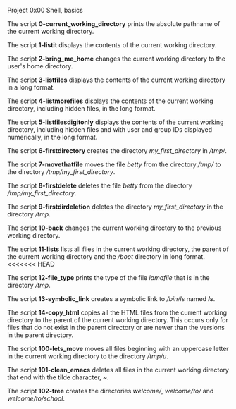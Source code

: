 Project 0x00 Shell, basics

The script **0-current_working_directory** prints the absolute pathname of the current working directory.

The script **1-listit** displays the contents of the current working directory.

The script **2-bring_me_home** changes the current working directory to the user's home directory.

The script **3-listfiles** displays the contents of the current working directory in a long format.

The script **4-listmorefiles** displays the contents of the current working directory, including hidden files, in the long format.

The script **5-listfilesdigitonly** displays the contents of the current working directory, including hidden files and with user and group IDs displayed numerically, in the long format.

The script **6-firstdirectory** creates the directory *my_first_directory* in */tmp/*.

The script **7-movethatfile** moves the file *betty* from the directory */tmp/* to the directory */tmp/my_first_directory*.

The script **8-firstdelete** deletes the file *betty* from the directory */tmp/my_first_directory*.

The script **9-firstdirdeletion** deletes the directory *my_first_directory* in the directory */tmp*.

The script **10-back** changes the current working directory to the previous working directory.

The script **11-lists** lists all files in the current working directory, the parent of the current working directory and the */boot* directory in long format.
<<<<<<< HEAD

The script **12-file_type** prints the type of the file *iamafile* that is in the directory */tmp*.

The script **13-symbolic_link** creates a symbolic link to */bin/ls* named *__ls__*.

The script **14-copy_html** copies all the HTML files from the current working directory to the parent of the current working directory. This occurs only for files that do not exist in the parent directory or are newer than the versions in the parent directory.

The script **100-lets_move** moves all files beginning with an uppercase letter in the current working directory to the directory */tmp/u*.

The script **101-clean_emacs** deletes all files in the current working directory that end with the tilde character, *~*.

The script **102-tree** creates the directories *welcome/*, *welcome/to/* and *welcome/to/school*.
